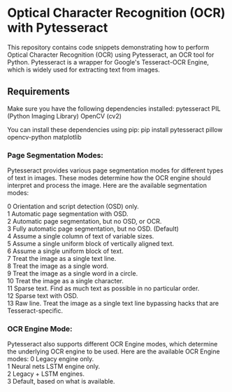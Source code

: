 # Optical Character Recognition (OCR) with Pytesseract
This repository contains code snippets demonstrating how to perform Optical Character Recognition (OCR) using Pytesseract, an OCR tool for Python. Pytesseract is a wrapper for Google's Tesseract-OCR Engine, which is widely used for extracting text from images.

## Requirements
Make sure you have the following dependencies installed:
pytesseract
PIL (Python Imaging Library)
OpenCV (cv2)

You can install these dependencies using pip:
pip install pytesseract pillow opencv-python matplotlib

### Page Segmentation Modes:
Pytesseract provides various page segmentation modes for different types of text in images. These modes determine how the OCR engine should interpret and process the image.
Here are the available segmentation modes:

0 Orientation and script detection (OSD) only. <br>
1 Automatic page segmentation with OSD. <br>
2 Automatic page segmentation, but no OSD, or OCR. <br>
3 Fully automatic page segmentation, but no OSD. (Default) <br>
4 Assume a single column of text of variable sizes. <br>
5 Assume a single uniform block of vertically aligned text. <br>
6 Assume a single uniform block of text. <br>
7 Treat the image as a single text line. <br>
8 Treat the image as a single word. <br>
9 Treat the image as a single word in a circle. <br>
10 Treat the image as a single character. <br>
11 Sparse text. Find as much text as possible in no particular order. <br>
12 Sparse text with OSD. <br>
13 Raw line. Treat the image as a single text line bypassing hacks that are Tesseract-specific. <br>

### OCR Engine Mode:
Pytesseract also supports different OCR Engine modes, which determine the underlying OCR engine to be used. Here are the available OCR Engine modes:
0 Legacy engine only. <br>
1 Neural nets LSTM engine only. <br>
2 Legacy + LSTM engines. <br>
3 Default, based on what is available. <br>

